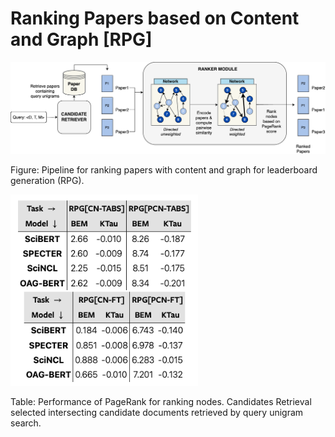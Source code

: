 # Ranking Papers based on Content and Graph \[RPG\]



<img src="../../figures/rpg.png" alt="RPG Baseline." width="700"/>  

Figure: Pipeline for ranking papers with content and graph for leaderboard generation (RPG).  
 

<img src="../../figures/rpg_results.png" alt="RPG Baseline." width="300"/>  

Table: Performance of PageRank for ranking nodes. Candidates Retrieval selected intersecting candidate documents retrieved by query unigram search.  